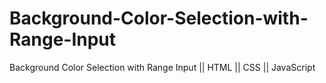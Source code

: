 # Background-Color-Selection-with-Range-Input
Background Color Selection with Range Input || HTML || CSS || JavaScript
